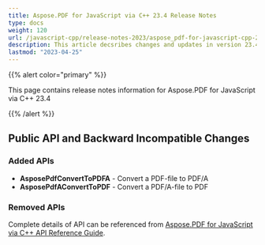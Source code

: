 ```yaml
---
title: Aspose.PDF for JavaScript via C++ 23.4 Release Notes
type: docs
weight: 120
url: /javascript-cpp/release-notes-2023/aspose_pdf-for-javascript-cpp-23-4-release-notes/
description: This article decsribes changes and updates in version 23.4 of Aspose.PDF for JavaScript via C++
lastmod: "2023-04-25"
---
```


{{% alert color="primary" %}}

This page contains release notes information for Aspose.PDF for JavaScript via C++ 23.4

{{% /alert %}}

## Public API and Backward Incompatible Changes

### Added APIs

* **AsposePdfConvertToPDFA** - Convert a PDF-file to PDF/A
* **AsposePdfAConvertToPDF** - Convert a PDF/A-file to PDF

### Removed APIs

Complete details of API can be referenced from [Aspose.PDF for JavaScript via C++ API Reference Guide](https://reference.aspose.com/pdf/javascript-cpp/).